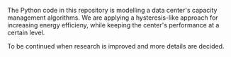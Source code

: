 The Python code in this repository is modelling a data center's capacity
management algorithms. We are applying a hysteresis-like approach for
increasing energy efficieny, while keeping the center's performance at a
certain level.

To be continued when research is improved and more details are decided.
